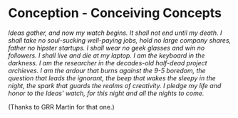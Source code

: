 # Conception - Conceiving Concepts

*Ideas gather, and now my watch begins. It shall not end until my death. I shall take no soul-sucking well-paying jobs, hold no large company shares, father no hipster startups. I shall wear no geek glasses and win no followers. I shall live and die at my laptop. I am the keyboard in the darkness. I am the researcher in the decades-old half-dead project archieves. I am the ardour that burns against the 9-5 boredom, the question that leads the ignorant, the beep that wakes the sleepy in the night, the spark that guards the realms of creativity. I pledge my life and honor to the Ideas' watch, for this night and all the nights to come.*

(Thanks to GRR Martin for that one.)


